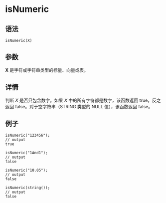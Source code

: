 # isNumeric

## 语法

`isNumeric(X)`

## 参数

**X** 是字符或字符串类型的标量、向量或表。

## 详情

判断 *X* 是否只包含数字。如果 *X* 中的所有字符都是数字，该函数返回 true，反之返回 false。对于空字符串（STRING 类型的
NULL 值），该函数返回 false。

## 例子

```
isNumeric("123456");
// output
true

isNumeric("1And1");
// output
false

isNumeric("10.05");
// output
false

isNumeric(string());
// output
false
```


